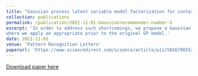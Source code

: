 ```yaml
---
title: "Gaussian process latent variable model factorization for context-aware recommender systems"
collection: publications
permalink: /publication/2021-11-01-Gaussianrecommender-number-5
excerpt: 'In order to address such shortcomings, we propose a Gaussian Process Latent Variable Model Factorization (GPLVMF) method, 
where we apply an appropriate prior to the original GP model.'
date: 2021-11-01
venue: 'Pattern Recognition Letters'
paperurl: 'https://www.sciencedirect.com/science/article/pii/S0167865521003263'
---
```


[Download paper here](https://www.sciencedirect.com/science/article/pii/S0167865521003263)

